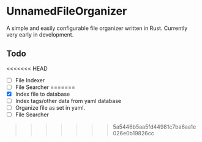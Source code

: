 # UnnamedFileOrganizer
A simple and easily configurable file organizer written in Rust. Currently very early in development.

## Todo
<<<<<<< HEAD
- [ ] File Indexer
- [ ] File Searcher
=======
- [x] Index file to database
- [ ] Index tags/other data from yaml database
- [ ] Organize file as set in yaml.
- [ ] File Searcher
>>>>>>> 5a5446b5aa5fd44981c7ba6aa1e026e0b19826cc
